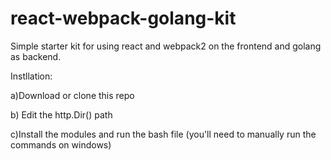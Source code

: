 # react-webpack-golang-kit

Simple starter kit for using react and webpack2 on the frontend and golang as backend.

Instllation:

a)Download or clone this repo

b) Edit the http.Dir() path

c)Install the modules and run the bash file (you'll need to manually run the commands on windows)

